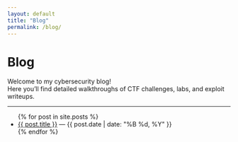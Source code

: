 ```yaml
---
layout: default
title: "Blog"
permalink: /blog/
---
```


# Blog

Welcome to my cybersecurity blog!  
Here you’ll find detailed walkthroughs of CTF challenges, labs, and exploit writeups.

---

<ul>
{% for post in site.posts %}
  <li>
    <a href="{{ post.url }}">{{ post.title }}</a> — {{ post.date | date: "%B %d, %Y" }}
  </li>
{% endfor %}
</ul>
